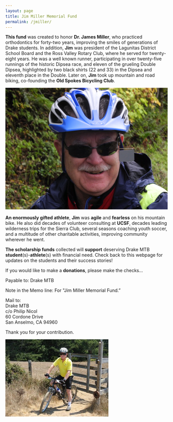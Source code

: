 ```yaml
---
layout: page
title: Jim Miller Memorial Fund
permalink: /jmiller/
---
```


**This fund** was created to honor **Dr. James Miller**, who practiced orthodontics for forty-two years, improving the smiles of generations of Drake students. In addition, **Jim** was president of the Lagunitas District School Board and the Ross Valley Rotary Club, where he served for twenty-eight years. He was a well known runner, participating in over twenty-five runnings of the historic Dipsea race, and eleven of the grueling Double Dipsea, highlighted by two black shirts (22 and 33) in the Dipsea and eleventh place in the Double. Later on, **Jim** took up mountain and road biking, co-founding the **Old Spokes Bicycling Club**.

![jimmiller](../images/miller-head.jpg)

**An enormously gifted athlete**, **Jim** was **agile** and **fearless** on his mountain bike. He also did decades of volunteer consulting at **UCSF**, decades leading wilderness trips for the Sierra Club, several seasons coaching youth soccer, and a multitude of other charitable activities, improving community wherever he went.

**The scholarship funds** collected will **support** deserving Drake MTB **student**(s)-**athlete**(s) with financial need. Check back to this webpage for updates on the students and their success stories!

If you would like to make a **donations**, please make the checks...

Payable to: Drake MTB  

Note in the Memo line: For "Jim Miller Memorial Fund.”

Mail to:<br>
Drake MTB<br>
c/o Philip Nicol<br>
60 Cordone Drive<br>
San Anselmo, CA 94960

Thank you for your contribution.

![jimmiller](../images/jmiller.jpg)
